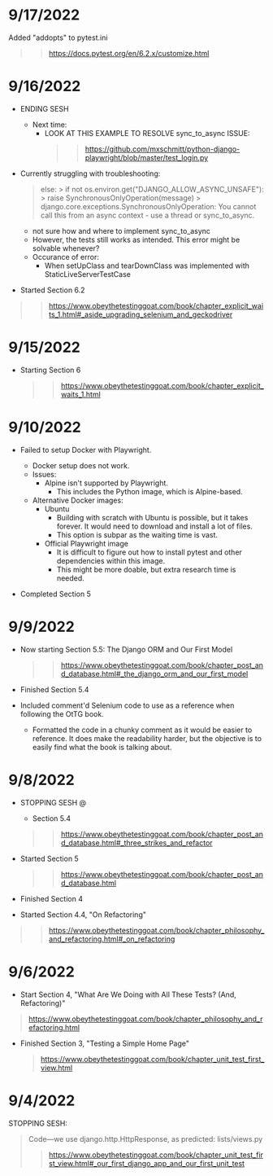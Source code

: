 
# 9/17/2022

Added "addopts" to pytest.ini
>> https://docs.pytest.org/en/6.2.x/customize.html
# 9/16/2022

- ENDING SESH
    - Next time:
        - LOOK AT THIS EXAMPLE TO RESOLVE sync_to_async ISSUE:
            >> https://github.com/mxschmitt/python-django-playwright/blob/master/test_login.py

- Currently struggling with troubleshooting:
    > else:
            > if not os.environ.get("DJANGO_ALLOW_ASYNC_UNSAFE"):
            > raise SynchronousOnlyOperation(message)
            >            django.core.exceptions.SynchronousOnlyOperation: You cannot call this from an async context - use a thread or sync_to_async.
    - not sure how and where to implement sync_to_async
    - However, the tests still works as intended. This error might be solvable whenever?
    - Occurance of error:
        - When setUpClass and tearDownClass was implemented with StaticLiveServerTestCase

- Started Section 6.2
>> https://www.obeythetestinggoat.com/book/chapter_explicit_waits_1.html#_aside_upgrading_selenium_and_geckodriver

# 9/15/2022


- Starting Section 6
    >> https://www.obeythetestinggoat.com/book/chapter_explicit_waits_1.html
    
# 9/10/2022
- Failed to setup Docker with Playwright.
    - Docker setup does not work.
    - Issues:
        - Alpine isn't supported by Playwright.
            - This includes the Python image, which is Alpine-based.
    - Alternative Docker images: 
        - Ubuntu
            - Building with scratch with Ubuntu is possible, but it takes forever. It would need to download and install a lot of files.
            - This option is subpar as the waiting time is vast.
        - Official Playwright image
            - It is difficult to figure out how to install pytest and other dependencies within this image.
            - This might be more doable, but extra research time is needed.

- Completed Section 5

# 9/9/2022

- Now starting Section 5.5: The Django ORM and Our First Model
    >> https://www.obeythetestinggoat.com/book/chapter_post_and_database.html#_the_django_orm_and_our_first_model

- Finished Section 5.4 

- Included comment'd Selenium code to use as a reference when following the OtTG book.
    - Formatted the code in a chunky comment as it would be easier to reference. It does make the readability harder, but the objective is to easily find what the book is talking about.

# 9/8/2022

- STOPPING SESH @
    - Section 5.4
    >> https://www.obeythetestinggoat.com/book/chapter_post_and_database.html#_three_strikes_and_refactor

- Started Section 5
    >> https://www.obeythetestinggoat.com/book/chapter_post_and_database.html

- Finished Section 4

- Started Section 4.4, "On Refactoring"
>> https://www.obeythetestinggoat.com/book/chapter_philosophy_and_refactoring.html#_on_refactoring

# 9/6/2022

- Start Section 4, "What Are We Doing with All These Tests? (And, Refactoring)"
> https://www.obeythetestinggoat.com/book/chapter_philosophy_and_refactoring.html


- Finished Section 3, "Testing a Simple Home Page"
    > https://www.obeythetestinggoat.com/book/chapter_unit_test_first_view.html

# 9/4/2022
STOPPING SESH:
> Code—​we use django.http.HttpResponse, as predicted:
lists/views.py
>> https://www.obeythetestinggoat.com/book/chapter_unit_test_first_view.html#_our_first_django_app_and_our_first_unit_test
